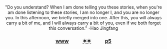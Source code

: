 <!---
Inspiration from Nida Khan's Tutorial: https://www.sitepoint.com/github-profile-readme/
--->

<!--- Header Section --->
<div id="header" align="center">

  <!--- PFP is the original starwalker from Toby Fox's deltarune 
  <img src="https://64.media.tumblr.com/66e6e917aff09353134d6354663e2cd6/9870ac119e3c1274-56/s1280x1920/1b6e27ef27847091890babad5cbb4e6586206a3e.gifv" width="150"/> --->


  <p>"Do you understand? When I am done telling you these stories, when you're am done listening to these stories, I am no longer I, and you are no longer you. In this afternoon, we briefly merged into one. After this, you will always carry a bit of me, and I will always carry a bit of you, even if we both forget this conversation." -Hao Jingfang

  <h3>
    <a href="https://www.cbannon.com">www</a> &emsp; &emsp;
    <a href="https://www.are.na/christopher-bannon">✶✶</a> &emsp; &emsp;
    <a href="https://editor.p5js.org/Cbannon35/sketches">p5</a>
  </h3>

</div>




<!---
Cbannon35/Cbannon35 is a ✨ special ✨ repository because its `README.md` (this file) appears on your GitHub profile.
You can click the Preview link to take a look at your changes.
--->
